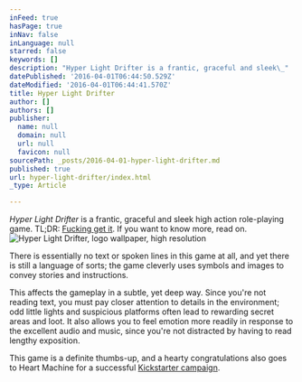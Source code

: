 ```yaml
---
inFeed: true
hasPage: true
inNav: false
inLanguage: null
starred: false
keywords: []
description: "Hyper Light Drifter is a frantic, graceful and sleek\_"
datePublished: '2016-04-01T06:44:50.529Z'
dateModified: '2016-04-01T06:44:41.570Z'
title: Hyper Light Drifter
author: []
authors: []
publisher:
  name: null
  domain: null
  url: null
  favicon: null
sourcePath: _posts/2016-04-01-hyper-light-drifter.md
published: true
url: hyper-light-drifter/index.html
_type: Article

---
```

_Hyper Light Drifter_ is a frantic, graceful and sleek high action role-playing game. TL;DR: [Fucking get it][0]. If you want to know more, read on.
![Hyper Light Drifter, logo wallpaper, high resolution](https://the-grid-user-content.s3-us-west-2.amazonaws.com/47af91d6-fba0-4c1e-8b74-df2868b202ad.jpg)

There is essentially no text or spoken lines in this game at all, and yet there is still a language of sorts; the game cleverly uses symbols and images to convey stories and instructions.

This affects the gameplay in a subtle, yet deep way. Since you're not reading text, you must pay closer attention to details in the environment; odd little lights and suspicious platforms often lead to rewarding secret areas and loot. It also allows you to feel emotion more readily in response to the excellent audio and music, since you're not distracted by having to read lengthy exposition.

This game is a definite thumbs-up, and a hearty congratulations also goes to Heart Machine for a successful [Kickstarter campaign][1].

[0]: http://www.heart-machine.com/
[1]: https://www.kickstarter.com/projects/1661802484/hyper-light-drifter